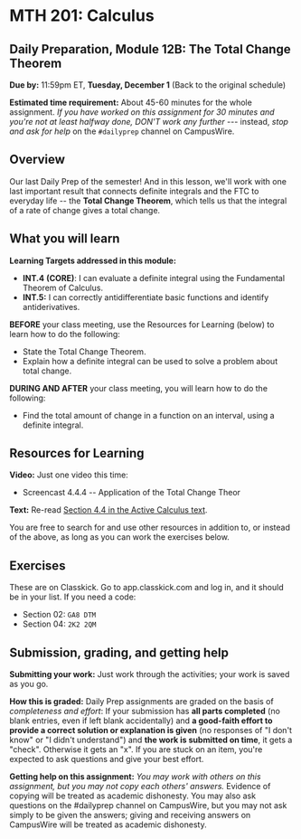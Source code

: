 # MTH 201: Calculus

## Daily Preparation, Module 12B: The Total Change Theorem

**Due by:** 11:59pm ET, **Tuesday, December 1** (Back to the original schedule) 

**Estimated time requirement:** About 45-60 minutes for the whole assignment. *If you have worked on this assignment for 30 minutes and you're not at least halfway done, DON'T work any further* --- instead, *stop and ask for help* on the `#dailyprep` channel on CampusWire. 

## Overview 

Our last Daily Prep of the semester! And in this lesson, we'll work with one last important result that connects definite integrals and the FTC to everyday life -- the **Total Change Theorem**, which tells us that the integral of a rate of change gives a total change. 


## What you will learn 

**Learning Targets addressed in this module:** 

-   **INT.4**  **(CORE)**: I can evaluate a definite integral using the Fundamental Theorem of Calculus.
-   **INT.5:** I can correctly antidifferentiate basic functions and identify antiderivatives.

**BEFORE** your class meeting, use the Resources for Learning (below) to learn how to do the following: 

+ State the Total Change Theorem. 
+ Explain how a definite integral can be used to solve a problem about total change.

**DURING AND AFTER** your class meeting, you will learn how to do the following: 

+ Find the total amount of change in a function on an interval, using a definite integral. 


## Resources for Learning

**Video:** Just one video this time: 

- Screencast 4.4.4 -- Application of the Total Change Theor

**Text:** Re-read [Section 4.4 in the Active Calculus text](https://activecalculus.org/single/sec-4-4-FTC.html). 

You are free to search for and use other resources in addition to, or instead of the above, as long as you can work the exercises below.


## Exercises

These are on Classkick. Go to app.classkick.com and log in, and it should be in your list. If you need a code: 

- Section 02: `GA8 DTM`
- Section 04: `2K2 2QM`

## Submission, grading, and getting help 

**Submitting your work:** Just work through the activities; your work is saved as you go. 

**How this is graded:** Daily Prep assignments are graded on the basis of *completeness and effort*: If your submission has **all parts completed** (no blank entries, even if left blank accidentally) and **a good-faith effort to provide a correct solution or explanation is given** (no responses of "I don't know" or "I didn't understand") and **the work is submitted on time**, it gets a "check". Otherwise it gets an "x". If you are stuck on an item, you're expected to ask questions and give your best effort.  

**Getting help on this assignment:** *You may work with others on this assignment, but you may not copy each others' answers.* Evidence of copying will be treated as academic dishonesty. You may also ask questions on the #dailyprep channel on CampusWire, but you may not ask simply to be given the answers; giving and receiving answers on CampusWire will be treated as academic dishonesty.
<!--stackedit_data:
eyJoaXN0b3J5IjpbLTE4Mjk5NTY3OTNdfQ==
-->